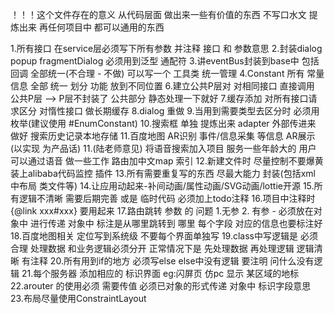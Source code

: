 ！！！这个文件存在的意义 从代码层面 做出来一些有价值的东西  不写口水文 提炼出来 再任何项目中 都可以通用的东西

1.所有接口 在service层必须写下所有参数  并注释 接口  和  参数意思
2.封装dialog  popup  fragmentDialog  必须用到泛型 通配符
3.讲eventBus封装到base中   包括回调  全部统一(不合理 - 不做) 可以写一个 工具类  统一管理
4.Constant  所有 常量信息  全部  统一  划分  功能 放到不同位置
6.建立公共P层对 对相同接口  直接调用 公共P层 -->   P层不封装了  公共部分 静态处理一下就好
7.缓存添加  对所有接口请求区分 对惰性接口 做长期缓存
8.dialog  重做
9.当用到需要类型去区分时  必须用枚举(建议使用 #EnumConstant)
10.搜索框 单独 提炼出来  adapter 外部传进来  做好  搜索历史记录本地存储
11.百度地图 AR识别 事件/信息采集 等信息  AR展示(以实现 为产品话)
11.(陆老师意见) 将语音搜索加入项目 服务一些年龄大的 用户  可以通过语音 做一些工作  路由加中文map  索引
12.新建文件时 尽量控制不要爆黄 装上alibaba代码监控 插件
13.所有需要重复写的东西 尽最大能力 封装(包括xml 中布局  类文件等)
14.让应用动起来-补间动画/属性动画/SVG动画/lottie开源
15.所有逻辑不清晰 需要后期完善  或是 临时代码  必须加上todo注释
16.项目中注释时 {@link xxx#xxx} 要用起来
17.路由跳转 参数 的  问题 1.无参  2. 有参 - 必须放在对象中 进行传递 对象中 标注是从哪里跳转到 哪里 每个字段 对应的信息也要标注好
18.百度地图相关 定位写到系统级  不要每个界面单独写
19.class中写逻辑是 必须 合理 处理数据 和业务逻辑必须分开 正常情况下是 先处理数据 再处理逻辑 逻辑清晰 有注释
20.所有用到if的地方 必须写else else中没有逻辑 要注明 问什么没有逻辑
21.每个服务器 添加相应的 标识界面 eg:闪屏页 仿pc  显示 某区域的地标
22.arouter 的使用必须 需要传值 必须已对象的形式传递 对象中  标识字段意思
23.布局尽量使用ConstraintLayout
